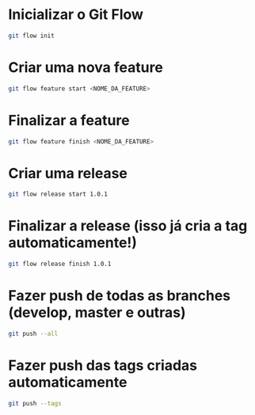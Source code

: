 # Inicializar o Git Flow
```bash
git flow init
```

# Criar uma nova feature
```bash
git flow feature start <NOME_DA_FEATURE>
```

# Finalizar a feature
```bash
git flow feature finish <NOME_DA_FEATURE>
```

# Criar uma release
```bash
git flow release start 1.0.1
```

# Finalizar a release (isso já cria a tag automaticamente!)
```bash
git flow release finish 1.0.1
```

# Fazer push de todas as branches (develop, master e outras)
```bash
git push --all
```

# Fazer push das tags criadas automaticamente
```bash
git push --tags
```
